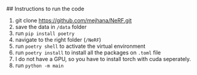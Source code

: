 ## Instructions to run the code

1. git clone https://github.com/mejhana/NeRF.git
1. save the data in `/data` folder
1. run `pip install poetry`
1. navigate to the right folder (`/NeRF`)
1. run `poetry shell` to activate the virtual environment
1. run `poetry install` to install all the packages on `.toml` file
1. I do not have a GPU, so you have to install torch with cuda seperately. 
1. run `python -m main`